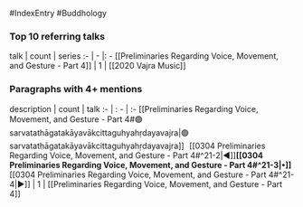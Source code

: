 #IndexEntry #Buddhology

### Top 10 referring talks
talk | count | series
:- | - |: -
[[Preliminaries Regarding Voice, Movement, and Gesture - Part 4]] | 1 | [[2020 Vajra Music]]

### Paragraphs with 4+ mentions
description | count | talk
:- | : - | :-
[[Preliminaries Regarding Voice, Movement, and Gesture - Part 4#🟢sarvatathāgatakāyavākcittaguhyahṛdayavajra\|🟢sarvatathāgatakāyavākcittaguhyahṛdayavajra]] &nbsp;&nbsp;[[0304 Preliminaries Regarding Voice, Movement, and Gesture - Part 4#^21-2\|◀]]**[[0304 Preliminaries Regarding Voice, Movement, and Gesture - Part 4#^21-3\|•]]**[[0304 Preliminaries Regarding Voice, Movement, and Gesture - Part 4#^21-4\|▶]] | 1 | [[Preliminaries Regarding Voice, Movement, and Gesture - Part 4]]

